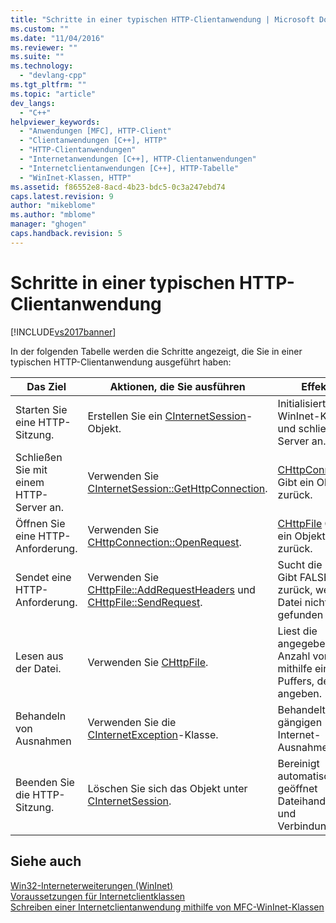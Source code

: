 ```yaml
---
title: "Schritte in einer typischen HTTP-Clientanwendung | Microsoft Docs"
ms.custom: ""
ms.date: "11/04/2016"
ms.reviewer: ""
ms.suite: ""
ms.technology: 
  - "devlang-cpp"
ms.tgt_pltfrm: ""
ms.topic: "article"
dev_langs: 
  - "C++"
helpviewer_keywords: 
  - "Anwendungen [MFC], HTTP-Client"
  - "Clientanwendungen [C++], HTTP"
  - "HTTP-Clientanwendungen"
  - "Internetanwendungen [C++], HTTP-Clientanwendungen"
  - "Internetclientanwendungen [C++], HTTP-Tabelle"
  - "WinInet-Klassen, HTTP"
ms.assetid: f86552e8-8acd-4b23-bdc5-0c3a247ebd74
caps.latest.revision: 9
author: "mikeblome"
ms.author: "mblome"
manager: "ghogen"
caps.handback.revision: 5
---
```

# Schritte in einer typischen HTTP-Clientanwendung
[!INCLUDE[vs2017banner](../assembler/inline/includes/vs2017banner.md)]

In der folgenden Tabelle werden die Schritte angezeigt, die Sie in einer typischen HTTP\-Clientanwendung ausgeführt haben:  
  
|Das Ziel|Aktionen, die Sie ausführen|Effekte|  
|--------------|---------------------------------|-------------|  
|Starten Sie eine HTTP\-Sitzung.|Erstellen Sie ein [CInternetSession](../mfc/reference/cinternetsession-class.md)\-Objekt.|Initialisiert WinInet\-Klassen und schließt am Server an.|  
|Schließen Sie mit einem HTTP\-Server an.|Verwenden Sie [CInternetSession::GetHttpConnection](../Topic/CInternetSession::GetHttpConnection.md).|[CHttpConnection](../mfc/reference/chttpconnection-class.md) Gibt ein Objekt zurück.|  
|Öffnen Sie eine HTTP\-Anforderung.|Verwenden Sie [CHttpConnection::OpenRequest](../Topic/CHttpConnection::OpenRequest.md).|[CHttpFile](../mfc/reference/chttpfile-class.md) Gibt ein Objekt zurück.|  
|Sendet eine HTTP\-Anforderung.|Verwenden Sie [CHttpFile::AddRequestHeaders](../Topic/CHttpFile::AddRequestHeaders.md) und [CHttpFile::SendRequest](../Topic/CHttpFile::SendRequest.md).|Sucht die Datei.  Gibt FALSE zurück, wenn die Datei nicht gefunden wird.|  
|Lesen aus der Datei.|Verwenden Sie [CHttpFile](../mfc/reference/chttpfile-class.md).|Liest die angegebene Anzahl von Bytes mithilfe eines Puffers, den Sie angeben.|  
|Behandeln von Ausnahmen|Verwenden Sie die [CInternetException](../mfc/reference/cinternetexception-class.md)\-Klasse.|Behandelt alle gängigen Internet\-Ausnahmetypen.|  
|Beenden Sie die HTTP\-Sitzung.|Löschen Sie sich das Objekt unter [CInternetSession](../mfc/reference/cinternetsession-class.md).|Bereinigt automatisch geöffnet Dateihandles und Verbindungen.|  
  
## Siehe auch  
 [Win32\-Interneterweiterungen \(WinInet\)](../mfc/win32-internet-extensions-wininet.md)   
 [Voraussetzungen für Internetclientklassen](../mfc/prerequisites-for-internet-client-classes.md)   
 [Schreiben einer Internetclientanwendung mithilfe von MFC\-WinInet\-Klassen](../mfc/writing-an-internet-client-application-using-mfc-wininet-classes.md)
